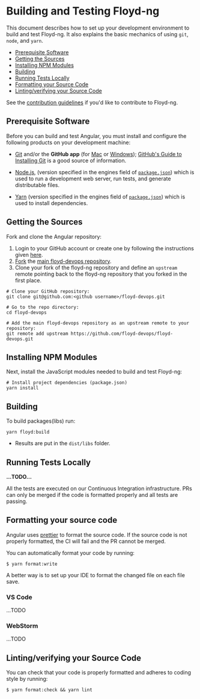 # Building and Testing Floyd-ng

This document describes how to set up your development environment to build and test Floyd-ng.
It also explains the basic mechanics of using `git`, `node`, and `yarn`.

* [Prerequisite Software](#prerequisite-software)
* [Getting the Sources](#getting-the-sources)
* [Installing NPM Modules](#installing-npm-modules)
* [Building](#building)
* [Running Tests Locally](#running-tests-locally)
* [Formatting your Source Code](#formatting-your-source-code)
* [Linting/verifying your Source Code](#lintingverifying-your-source-code)

See the [contribution guidelines](https://github.com/angular/angular/blob/master/CONTRIBUTING.md)
if you'd like to contribute to Floyd-ng.

## Prerequisite Software

Before you can build and test Angular, you must install and configure the
following products on your development machine:

* [Git](http://git-scm.com) and/or the **GitHub app** (for [Mac](http://mac.github.com) or
  [Windows](http://windows.github.com)); [GitHub's Guide to Installing
  Git](https://help.github.com/articles/set-up-git) is a good source of information.

* [Node.js](http://nodejs.org), (version specified in the engines field of [`package.json`](../package.json)) which is used to run a development web server,
  run tests, and generate distributable files.

* [Yarn](https://yarnpkg.com) (version specified in the engines field of [`package.json`](../package.json)) which is used to install dependencies.

## Getting the Sources

Fork and clone the Angular repository:

1. Login to your GitHub account or create one by following the instructions given
   [here](https://github.com/signup/free).
2. [Fork](http://help.github.com/forking) the [main floyd-devops
   repository](https://github.com/floyd-devops/floyd-devops).
3. Clone your fork of the floyd-ng repository and define an `upstream` remote pointing back to
   the floyd-ng repository that you forked in the first place.

```shell
# Clone your GitHub repository:
git clone git@github.com:<github username>/floyd-devops.git

# Go to the repo directory:
cd floyd-devops

# Add the main floyd-devops repository as an upstream remote to your repository:
git remote add upstream https://github.com/floyd-devops/floyd-devops.git
```

## Installing NPM Modules

Next, install the JavaScript modules needed to build and test Floyd-ng:

```shell
# Install project dependencies (package.json)
yarn install
```

## Building

To build packages(libs) run:

```shell
yarn floyd:build
```

* Results are put in the `dist/libs` folder.

## Running Tests Locally

**...TODO...**

All the tests are executed on our Continuous Integration infrastructure. PRs can only be
merged if the code is formatted properly and all tests are passing.

<a name="clang-format"></a>
## Formatting your source code

Angular uses [prettier](https://prettier.io/) to format the source code.
If the source code is not properly formatted, the CI will fail and the PR cannot be merged.

You can automatically format your code by running:

``` shell
$ yarn format:write
```

A better way is to set up your IDE to format the changed file on each file save.

### VS Code
...TODO
### WebStorm
...TODO
## Linting/verifying your Source Code

You can check that your code is properly formatted and adheres to coding style by running:

``` shell
$ yarn format:check && yarn lint
```
